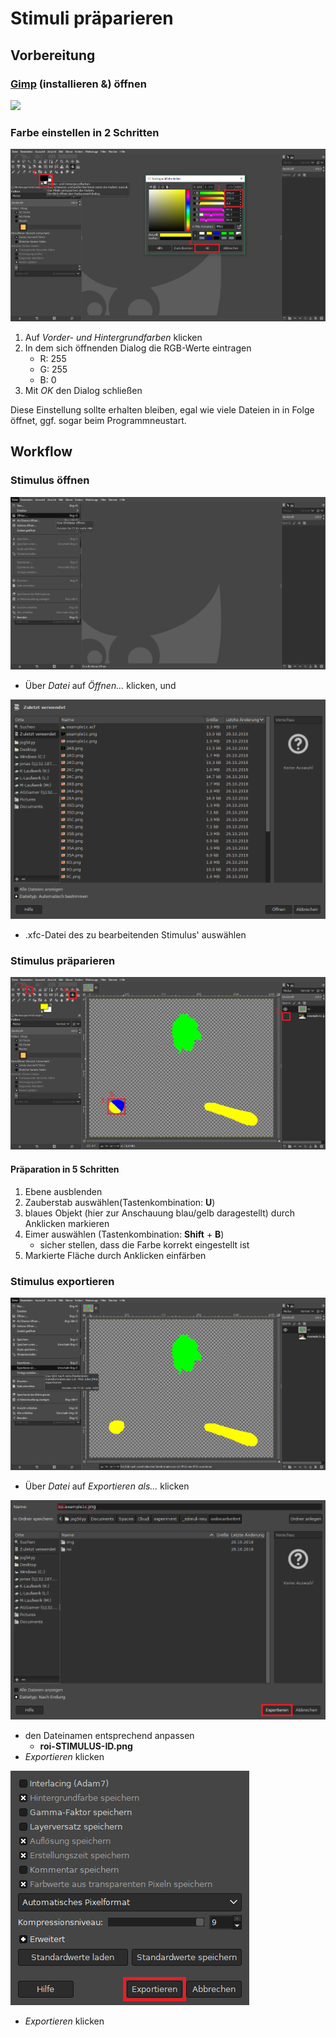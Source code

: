 # Stimuli präparieren

## Vorbereitung 

### [Gimp](https://www.gimp.org/) (installieren &) öffnen

![](https://www.gimp.org/images/frontpage/wilber-big.png)



### Farbe einstellen in 2 Schritten

![](img-instruction/03_color.png)

1.  Auf *Vorder- und Hintergrundfarben* klicken
2.  In dem sich öffnenden Dialog die RGB-Werte eintragen
    +   R: 255
    +   G: 255
    +   B: 0
3.  Mit *OK* den Dialog schließen

Diese Einstellung sollte erhalten bleiben, egal wie viele Dateien in in Folge öffnet, ggf. sogar beim Programmneustart.

## Workflow

### Stimulus öffnen

![](img-instruction/01_open.png)
+   Über *Datei* auf *Öffnen...* klicken, und

![](img-instruction/02_open-d1.png)
+   .xfc-Datei des zu bearbeitenden Stimulus' auswählen

### Stimulus präparieren

![](img-instruction/05_prep-flow.png)

#### Präparation in 5 Schritten

1.  Ebene ausblenden
2.  Zauberstab auswählen(Tastenkombination: **U**)
3.  blaues Objekt (hier zur Anschauung blau/gelb daragestellt) durch Anklicken markieren
4.  Eimer auswählen (Tastenkombination: **Shift** + **B**)
    +   sicher stellen, dass die Farbe korrekt eingestellt ist
5.  Markierte Fläche durch Anklicken einfärben

### Stimulus exportieren

![](img-instruction/06_export.png)
+   Über *Datei* auf *Exportieren als...* klicken

![](img-instruction/06_export-d1.png)
+   den Dateinamen entsprechend anpassen
    +   **roi-**STIMULUS-ID**.png**
+   *Exportieren* klicken

![](img-instruction/06_export-d2.png)
+   *Exportieren* klicken

